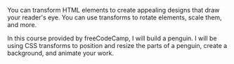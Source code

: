 You can transform HTML elements to create appealing designs that draw your reader's eye. You can use transforms to rotate elements, scale them, and more.

In this course provided by freeCodeCamp, I will build a penguin. I will be using CSS transforms to position and resize the parts of a penguin, create a background, and animate your work.